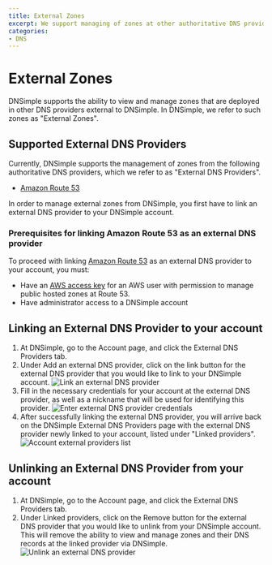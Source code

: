 ```yaml
---
title: External Zones
excerpt: We support managing of zones at other authoritative DNS providers.
categories:
- DNS
---
```


# External Zones

 DNSimple supports the ability to view and manage zones that are deployed in other DNS providers external to DNSimple. In DNSimple, we refer to such zones as "External Zones".

## Supported External DNS Providers

Currently, DNSimple supports the management of zones from the following authoritative DNS providers, which we refer to as "External DNS Providers".

- [Amazon Route 53](https://aws.amazon.com/route53/)

In order to manage external zones from DNSimple, you first have to link an external DNS provider to your DNSimple account.

### Prerequisites for linking Amazon Route 53 as an external DNS provider

To proceed with linking [Amazon Route 53](https://aws.amazon.com/route53/) as an external DNS provider to your account, you must:

- Have an [AWS access key](https://docs.aws.amazon.com/IAM/latest/UserGuide/id_credentials_access-keys.html) for an AWS user with permission to manage public hosted zones at Route 53.
- Have administrator access to a DNSimple account


## Linking an External DNS Provider to your account

1. At DNSimple, go to the <label>Account</label> page, and click the <label>External DNS Providers</label> tab.
1. Under <label>Add an external DNS provider<label>, click on the link button for the external DNS provider that you would like to link to your DNSimple account.
![Link an external DNS provider](/files/account-external-provider-link.png)
1. Fill in the necessary credentials for your account at the external DNS provider, as well as a nickname that will be used for identifying this provider.
![Enter external DNS provider credentials](/files/account-external-provider-link-credentials.png)
1. After successfully linking the external DNS provider, you will arrive back on the DNSimple External DNS Providers page with the external DNS provider newly linked to your account, listed under "Linked providers".
![Account external providers list](/files/account-external-providers.png)

## Unlinking an External DNS Provider from your account

1. At DNSimple, go to the <label>Account</label> page, and click the <label>External DNS Providers</label> tab.
1. Under <label>Linked providers<label>, click on the <label>Remove</label> button for the external DNS provider that you would like to unlink from your DNSimple account. This will remove the ability to view and manage zones and their DNS records at the linked provider via DNSimple.
![Unlink an external DNS provider](/files/account-external-provider-unlink.png)

